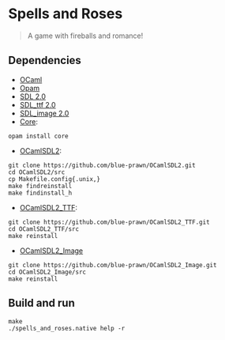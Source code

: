Spells and Roses
================

> A game with fireballs and romance!

Dependencies
------------

* [OCaml](http://ocaml.org/)
* [Opam](http://opam.ocaml.org/)
* [SDL 2.0](http://libsdl.org/)
* [SDL_ttf 2.0](http://www.libsdl.org/projects/SDL_ttf/)
* [SDL_image 2.0](http://www.libsdl.org/projects/SDL_image/)
* [Core](https://github.com/janestreet/core):

~~~~
opam install core
~~~~

* [OCamlSDL2](https://github.com/blue-prawn/OCamlSDL2):

~~~~
git clone https://github.com/blue-prawn/OCamlSDL2.git
cd OCamlSDL2/src
cp Makefile.config{.unix,}
make findreinstall
make findinstall_h
~~~~

* [OCamlSDL2_TTF](https://github.com/blue-prawn/OCamlSDL2_TTF):

~~~~
git clone https://github.com/blue-prawn/OCamlSDL2_TTF.git
cd OCamlSDL2_TTF/src
make reinstall
~~~~

* [OCamlSDL2_Image](https://github.com/blue-prawn/OCamlSDL2_Image)

~~~~
git clone https://github.com/blue-prawn/OCamlSDL2_Image.git
cd OCamlSDL2_Image/src
make reinstall
~~~~

Build and run
-------------

    make
    ./spells_and_roses.native help -r
